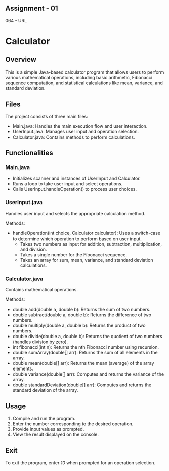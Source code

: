 ## Assignment - 01
064 - URL
# Calculator

## Overview
This is a simple Java-based calculator program that allows users to perform various mathematical operations, including basic arithmetic, Fibonacci sequence computation, and statistical calculations like mean, variance, and standard deviation.

## Files
The project consists of three main files:

* Main.java: Handles the main execution flow and user interaction.
* UserInput.java: Manages user input and operation selection.
* Calculator.java: Contains methods to perform calculations.

## Functionalities
### Main.java
* Initializes scanner and instances of UserInput and Calculator.
* Runs a loop to take user input and select operations.
* Calls UserInput.handleOperation() to process user choices.

### UserInput.java
Handles user input and selects the appropriate calculation method.

Methods:
* handleOperation(int choice, Calculator calculator): Uses a switch-case to determine which operation to perform based on user input.
  * Takes two numbers as input for addition, subtraction, multiplication, and division.
  * Takes a single number for the Fibonacci sequence.
  * Takes an array for sum, mean, variance, and standard deviation calculations.

### Calculator.java
Contains mathematical operations.

Methods:
* double add(double a, double b): Returns the sum of two numbers.
* double subtract(double a, double b): Returns the difference of two numbers.
* double multiply(double a, double b): Returns the product of two numbers.
* double divide(double a, double b): Returns the quotient of two numbers (handles division by zero).
* int fibonacci(int n): Returns the nth Fibonacci number using recursion.
* double sumArray(double[] arr): Returns the sum of all elements in the array.
* double mean(double[] arr): Returns the mean (average) of the array elements.
* double variance(double[] arr): Computes and returns the variance of the array.
* double standardDeviation(double[] arr): Computes and returns the standard deviation of the array.

## Usage
1. Compile and run the program.
2. Enter the number corresponding to the desired operation.
3. Provide input values as prompted.
4. View the result displayed on the console.

## Exit
To exit the program, enter *10* when prompted for an operation selection.
